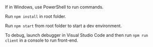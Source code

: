 If in Windows, use PowerShell to run commands.

Run `npm install` in root folder.

Run `npm start` from root folder to start a dev environment.

To debug, launch debugger in Visual Studio Code and then run `npm run client` in a console to run front-end.